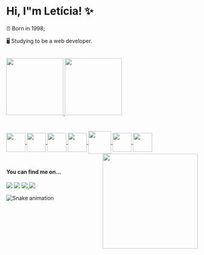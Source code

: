 #  Hi, I"m Letícia! ✨

⏰ Born in 1998;

🖥️ Studying to be a web developer.

<br>
<div>
  <a href="https://github.com/leticiapbrs/leticiapbrs">
  <img height="150em" src="https://github-readme-stats.vercel.app/api?username=leticiapbrs&show_icons=true&theme=graywhite" />
  <img height="150em" src="https://github-readme-stats.vercel.app/api/top-langs/?username=leticiapbrs&layout=compact&theme=graywhite" />
 </div>
 
  #
  <div>
    <img align="center" al="lepbrs-css" src="https://cdn.jsdelivr.net/gh/devicons/devicon/icons/css3/css3-original.svg" width=50px height=50px />
    <img align="center" al="lepbrs-html" src="https://cdn.jsdelivr.net/gh/devicons/devicon/icons/html5/html5-original.svg" width=50px height=50px />
    <img align="center" al="lepbrs-vuejs"src="https://cdn.jsdelivr.net/gh/devicons/devicon/icons/vuejs/vuejs-original.svg" width=50px height=50px />
    <img align="center" al="lepbrs-javascript" src="https://cdn.jsdelivr.net/gh/devicons/devicon/icons/javascript/javascript-original.svg" width=50px height=50px />
    <img align="center" al="lepbrs-react" src="https://cdn.jsdelivr.net/gh/devicons/devicon/icons/react/react-original.svg" width=60px height=60px />
    <img align="center" al="lepbrs-python" src="https://cdn.jsdelivr.net/gh/devicons/devicon/icons/python/python-original.svg" width=50px height=50px />
    <img align="center" al="lepbrs-angular" src="https://cdn.jsdelivr.net/gh/devicons/devicon/icons/angularjs/angularjs-original.svg" width=50px height=50px />
    <img align="right" al="lepbrs-gif" src="https://i.picasion.com/pic92/426e8bec450e7fc8367d36aca50de393.gif" width="250" height="250" border="0" /></a> 
  </div>

  #
   #### You can find me on...
  <div>
    <a href="https://t.me/leepbrs" target="_blank"> <img src="https://img.shields.io/badge/Telegram-2CA5E0?style=for-the-badge&logo=telegram&logoColor=white" target="_blank"><a/>
    <a href="mailto:leticiapbrs@gmail.com" target="_blank"> <img src="https://img.shields.io/badge/Gmail-D14836?style=for-the-badge&logo=gmail&logoColor=white"><a/>
    <a href="https://www.linkedin.com/in/leticiapborges/"><img src="https://img.shields.io/badge/LinkedIn-0077B5?style=for-the-badge&logo=linkedin&logoColor=white" />
    <a href="https://instagram.com/leticiapbrs" target="_blank"> <img src="https://img.shields.io/badge/Instagram-E4405F?style=for-the-badge&logo=instagram&logoColor=white" target="_blank"><a/>
    
  </div>
 
![Snake animation](https://github.com/leticiapbrs/leticiapbrs/blob/output/github-contribution-grid-snake.svg)
